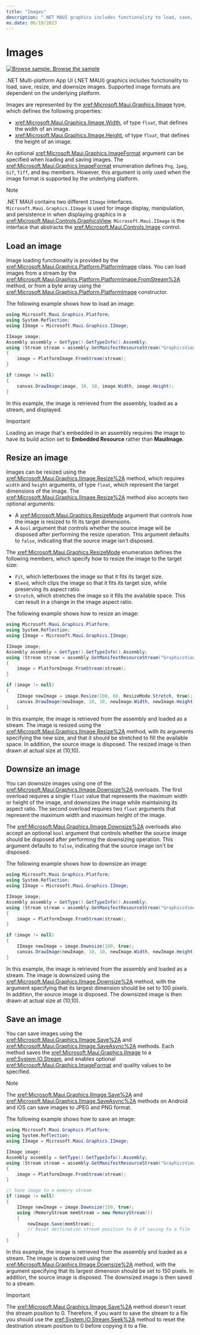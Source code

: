 ```yaml
---
title: "Images"
description: ".NET MAUI graphics includes functionality to load, save, resize, and downsize images."
ms.date: 06/19/2023
---
```


# Images

[![Browse sample.](~/media/code-sample.png) Browse the sample](/samples/dotnet/maui-samples/userinterface-graphicsview)

.NET Multi-platform App UI (.NET MAUI) graphics includes functionality to load, save, resize, and downsize images. Supported image formats are dependent on the underlying platform.

Images are represented by the <xref:Microsoft.Maui.Graphics.IImage> type, which defines the following properties:

- <xref:Microsoft.Maui.Graphics.IImage.Width>, of type `float`, that defines the width of an image.
- <xref:Microsoft.Maui.Graphics.IImage.Height>, of type `float`, that defines the height of an image.

An optional <xref:Microsoft.Maui.Graphics.ImageFormat> argument can be specified when loading and saving images. The <xref:Microsoft.Maui.Graphics.ImageFormat> enumeration defines `Png`, `Jpeg`, `Gif`, `Tiff`, and `Bmp` members. However, this argument is only used when the image format is supported by the underlying platform.

> [!NOTE]
> .NET MAUI contains two different `IImage` interfaces. `Microsoft.Maui.Graphics.IImage` is used for image display, manipulation, and persistence in when displaying graphics in a <xref:Microsoft.Maui.Controls.GraphicsView>. `Microsoft.Maui.IImage` is the interface that abstracts the <xref:Microsoft.Maui.Controls.Image> control.

## Load an image

Image loading functionality is provided by the <xref:Microsoft.Maui.Graphics.Platform.PlatformImage> class. You can load images from a stream by the <xref:Microsoft.Maui.Graphics.Platform.PlatformImage.FromStream%2A> method, or from a byte array using the <xref:Microsoft.Maui.Graphics.Platform.PlatformImage> constructor.

The following example shows how to load an image:

```csharp
using Microsoft.Maui.Graphics.Platform;
using System.Reflection;
using IImage = Microsoft.Maui.Graphics.IImage;

IImage image;
Assembly assembly = GetType().GetTypeInfo().Assembly;
using (Stream stream = assembly.GetManifestResourceStream("GraphicsViewDemos.Resources.Images.dotnet_bot.png"))
{
    image = PlatformImage.FromStream(stream);
}

if (image != null)
{
    canvas.DrawImage(image, 10, 10, image.Width, image.Height);
}
```

In this example, the image is retrieved from the assembly, loaded as a stream, and displayed.

> [!IMPORTANT]
> Loading an image that's embedded in an assembly requires the image to have its build action set to **Embedded Resource** rather than **MauiImage**.

## Resize an image

Images can be resized using the <xref:Microsoft.Maui.Graphics.IImage.Resize%2A> method, which requires `width` and `height` arguments, of type `float`, which represent the target dimensions of the image. The <xref:Microsoft.Maui.Graphics.IImage.Resize%2A> method also accepts two optional arguments:

- A <xref:Microsoft.Maui.Graphics.ResizeMode> argument that controls how the image is resized to fit its target dimensions.
- A `bool` argument that controls whether the source image will be disposed after performing the resize operation. This argument defaults to `false`, indicating that the source image isn't disposed.

The <xref:Microsoft.Maui.Graphics.ResizeMode> enumeration defines the following members, which specify how to resize the image to the target size:

- `Fit`, which letterboxes the image so that it fits its target size.
- `Bleed`, which clips the image so that it fits its target size, while preserving its aspect ratio.
- `Stretch`, which stretches the image so it fills the available space. This can result in a change in the image aspect ratio.

The following example shows how to resize an image:

```csharp
using Microsoft.Maui.Graphics.Platform;
using System.Reflection;
using IImage = Microsoft.Maui.Graphics.IImage;

IImage image;
Assembly assembly = GetType().GetTypeInfo().Assembly;
using (Stream stream = assembly.GetManifestResourceStream("GraphicsViewDemos.Resources.Images.dotnet_bot.png"))
{
    image = PlatformImage.FromStream(stream);
}

if (image != null)
{
    IImage newImage = image.Resize(100, 60, ResizeMode.Stretch, true);
    canvas.DrawImage(newImage, 10, 10, newImage.Width, newImage.Height);
}
```

In this example, the image is retrieved from the assembly and loaded as a stream. The image is resized using the <xref:Microsoft.Maui.Graphics.IImage.Resize%2A> method, with its arguments specifying the new size, and that it should be stretched to fill the available space. In addition, the source image is disposed. The resized image is then drawn at actual size at (10,10).

## Downsize an image

You can downsize images using one of the <xref:Microsoft.Maui.Graphics.IImage.Downsize%2A> overloads. The first overload requires a single `float` value that represents the maximum width or height of the image, and downsizes the image while maintaining its aspect ratio. The second overload requires two `float` arguments that represent the maximum width and maximum height of the image.

The <xref:Microsoft.Maui.Graphics.IImage.Downsize%2A> overloads also accept an optional `bool` argument that controls whether the source image should be disposed after performing the downsizing operation. This argument defaults to `false`, indicating that the source image isn't be disposed.

The following example shows how to downsize an image:

```csharp
using Microsoft.Maui.Graphics.Platform;
using System.Reflection;
using IImage = Microsoft.Maui.Graphics.IImage;

IImage image;
Assembly assembly = GetType().GetTypeInfo().Assembly;
using (Stream stream = assembly.GetManifestResourceStream("GraphicsViewDemos.Resources.Images.dotnet_bot.png"))
{
    image = PlatformImage.FromStream(stream);
}

if (image != null)
{
    IImage newImage = image.Downsize(100, true);
    canvas.DrawImage(newImage, 10, 10, newImage.Width, newImage.Height);
}
```

In this example, the image is retrieved from the assembly and loaded as a stream. The image is downsized using the <xref:Microsoft.Maui.Graphics.IImage.Downsize%2A> method, with the argument specifying that its largest dimension should be set to 100 pixels. In addition, the source image is disposed. The downsized image is then drawn at actual size at (10,10).

## Save an image

You can save images using the <xref:Microsoft.Maui.Graphics.IImage.Save%2A> and <xref:Microsoft.Maui.Graphics.IImage.SaveAsync%2A> methods. Each method saves the <xref:Microsoft.Maui.Graphics.IImage> to a <xref:System.IO.Stream>, and enables optional <xref:Microsoft.Maui.Graphics.ImageFormat> and quality values to be specified.

> [!NOTE]
> The <xref:Microsoft.Maui.Graphics.IImage.Save%2A> and <xref:Microsoft.Maui.Graphics.IImage.SaveAsync%2A> methods on Android and iOS can save images to JPEG and PNG format.

The following example shows how to save an image:

```csharp
using Microsoft.Maui.Graphics.Platform;
using System.Reflection;
using IImage = Microsoft.Maui.Graphics.IImage;

IImage image;
Assembly assembly = GetType().GetTypeInfo().Assembly;
using (Stream stream = assembly.GetManifestResourceStream("GraphicsViewDemos.Resources.Images.dotnet_bot.png"))
{
    image = PlatformImage.FromStream(stream);
}

// Save image to a memory stream
if (image != null)
{
    IImage newImage = image.Downsize(150, true);
    using (MemoryStream memStream = new MemoryStream())
    {
        newImage.Save(memStream);
        // Reset destination stream position to 0 if saving to a file
    }
}
```

In this example, the image is retrieved from the assembly and loaded as a stream. The image is downsized using the <xref:Microsoft.Maui.Graphics.IImage.Downsize%2A> method, with the argument specifying that its largest dimension should be set to 150 pixels. In addition, the source image is disposed. The downsized image is then saved to a stream.

> [!IMPORTANT]
> The <xref:Microsoft.Maui.Graphics.IImage.Save%2A> method doesn't reset the stream position to 0. Therefore, if you want to save the stream to a file you should use the <xref:System.IO.Stream.Seek%2A> method to reset the destination stream position to 0 before copying it to a file.
